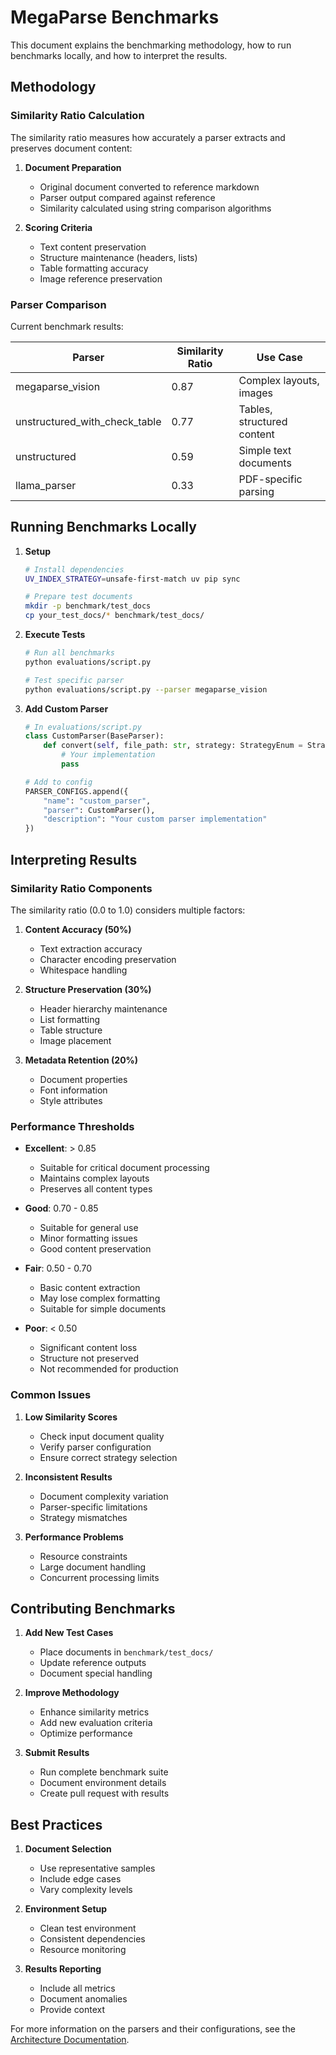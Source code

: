 # MegaParse Benchmarks

This document explains the benchmarking methodology, how to run benchmarks locally, and how to interpret the results.

## Methodology

### Similarity Ratio Calculation

The similarity ratio measures how accurately a parser extracts and preserves document content:

1. **Document Preparation**
   - Original document converted to reference markdown
   - Parser output compared against reference
   - Similarity calculated using string comparison algorithms

2. **Scoring Criteria**
   - Text content preservation
   - Structure maintenance (headers, lists)
   - Table formatting accuracy
   - Image reference preservation

### Parser Comparison

Current benchmark results:

| Parser                        | Similarity Ratio | Use Case                    |
| ----------------------------- | --------------- | --------------------------- |
| megaparse_vision              | 0.87            | Complex layouts, images     |
| unstructured_with_check_table | 0.77            | Tables, structured content  |
| unstructured                  | 0.59            | Simple text documents       |
| llama_parser                  | 0.33            | PDF-specific parsing        |

## Running Benchmarks Locally

1. **Setup**
   ```bash
   # Install dependencies
   UV_INDEX_STRATEGY=unsafe-first-match uv pip sync

   # Prepare test documents
   mkdir -p benchmark/test_docs
   cp your_test_docs/* benchmark/test_docs/
   ```

2. **Execute Tests**
   ```bash
   # Run all benchmarks
   python evaluations/script.py

   # Test specific parser
   python evaluations/script.py --parser megaparse_vision
   ```

3. **Add Custom Parser**
   ```python
   # In evaluations/script.py
   class CustomParser(BaseParser):
       def convert(self, file_path: str, strategy: StrategyEnum = StrategyEnum.AUTO) -> str:
           # Your implementation
           pass

   # Add to config
   PARSER_CONFIGS.append({
       "name": "custom_parser",
       "parser": CustomParser(),
       "description": "Your custom parser implementation"
   })
   ```

## Interpreting Results

### Similarity Ratio Components

The similarity ratio (0.0 to 1.0) considers multiple factors:

1. **Content Accuracy (50%)**
   - Text extraction accuracy
   - Character encoding preservation
   - Whitespace handling

2. **Structure Preservation (30%)**
   - Header hierarchy maintenance
   - List formatting
   - Table structure
   - Image placement

3. **Metadata Retention (20%)**
   - Document properties
   - Font information
   - Style attributes

### Performance Thresholds

- **Excellent**: > 0.85
  - Suitable for critical document processing
  - Maintains complex layouts
  - Preserves all content types

- **Good**: 0.70 - 0.85
  - Suitable for general use
  - Minor formatting issues
  - Good content preservation

- **Fair**: 0.50 - 0.70
  - Basic content extraction
  - May lose complex formatting
  - Suitable for simple documents

- **Poor**: < 0.50
  - Significant content loss
  - Structure not preserved
  - Not recommended for production

### Common Issues

1. **Low Similarity Scores**
   - Check input document quality
   - Verify parser configuration
   - Ensure correct strategy selection

2. **Inconsistent Results**
   - Document complexity variation
   - Parser-specific limitations
   - Strategy mismatches

3. **Performance Problems**
   - Resource constraints
   - Large document handling
   - Concurrent processing limits

## Contributing Benchmarks

1. **Add New Test Cases**
   - Place documents in `benchmark/test_docs/`
   - Update reference outputs
   - Document special handling

2. **Improve Methodology**
   - Enhance similarity metrics
   - Add new evaluation criteria
   - Optimize performance

3. **Submit Results**
   - Run complete benchmark suite
   - Document environment details
   - Create pull request with results

## Best Practices

1. **Document Selection**
   - Use representative samples
   - Include edge cases
   - Vary complexity levels

2. **Environment Setup**
   - Clean test environment
   - Consistent dependencies
   - Resource monitoring

3. **Results Reporting**
   - Include all metrics
   - Document anomalies
   - Provide context

For more information on the parsers and their configurations, see the [Architecture Documentation](../ARCHITECTURE.md).

